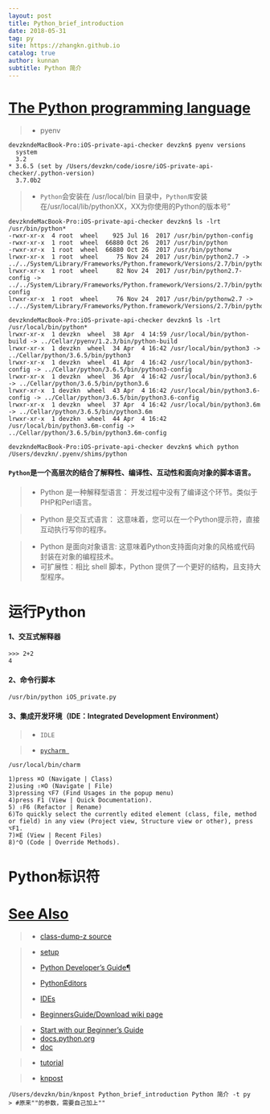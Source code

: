 ```yaml
---
layout: post
title: Python_brief_introduction
date: 2018-05-31
tag: py
site: https://zhangkn.github.io
catalog: true
author: kunnan
subtitle: Python 简介
---
```


# [The Python programming language](https://www.python.org/)



>* pyenv 

```
devzkndeMacBook-Pro:iOS-private-api-checker devzkn$ pyenv versions
  system
  3.2
* 3.6.5 (set by /Users/devzkn/code/iosre/iOS-private-api-checker/.python-version)
  3.7.0b2
```
>* `Python`会安装在 /usr/local/bin 目录中，`Python库`安装在/usr/local/lib/pythonXX，XX为你使用的Python的版本号”

```
devzkndeMacBook-Pro:iOS-private-api-checker devzkn$ ls -lrt /usr/bin/python*
-rwxr-xr-x  4 root  wheel    925 Jul 16  2017 /usr/bin/python-config
-rwxr-xr-x  1 root  wheel  66880 Oct 26  2017 /usr/bin/python
-rwxr-xr-x  1 root  wheel  66880 Oct 26  2017 /usr/bin/pythonw
lrwxr-xr-x  1 root  wheel     75 Nov 24  2017 /usr/bin/python2.7 -> ../../System/Library/Frameworks/Python.framework/Versions/2.7/bin/python2.7
lrwxr-xr-x  1 root  wheel     82 Nov 24  2017 /usr/bin/python2.7-config -> ../../System/Library/Frameworks/Python.framework/Versions/2.7/bin/python2.7-config
lrwxr-xr-x  1 root  wheel     76 Nov 24  2017 /usr/bin/pythonw2.7 -> ../../System/Library/Frameworks/Python.framework/Versions/2.7/bin/pythonw2.7
```


```
devzkndeMacBook-Pro:iOS-private-api-checker devzkn$ ls -lrt /usr/local/bin/python*
lrwxr-xr-x  1 devzkn  wheel  38 Apr  4 14:59 /usr/local/bin/python-build -> ../Cellar/pyenv/1.2.3/bin/python-build
lrwxr-xr-x  1 devzkn  wheel  34 Apr  4 16:42 /usr/local/bin/python3 -> ../Cellar/python/3.6.5/bin/python3
lrwxr-xr-x  1 devzkn  wheel  41 Apr  4 16:42 /usr/local/bin/python3-config -> ../Cellar/python/3.6.5/bin/python3-config
lrwxr-xr-x  1 devzkn  wheel  36 Apr  4 16:42 /usr/local/bin/python3.6 -> ../Cellar/python/3.6.5/bin/python3.6
lrwxr-xr-x  1 devzkn  wheel  43 Apr  4 16:42 /usr/local/bin/python3.6-config -> ../Cellar/python/3.6.5/bin/python3.6-config
lrwxr-xr-x  1 devzkn  wheel  37 Apr  4 16:42 /usr/local/bin/python3.6m -> ../Cellar/python/3.6.5/bin/python3.6m
lrwxr-xr-x  1 devzkn  wheel  44 Apr  4 16:42 /usr/local/bin/python3.6m-config -> ../Cellar/python/3.6.5/bin/python3.6m-config
```

```
devzkndeMacBook-Pro:iOS-private-api-checker devzkn$ which python
/Users/devzkn/.pyenv/shims/python
```

#### `Python`是一个高层次的结合了解释性、编译性、互动性和面向对象的脚本语言。

>* Python 是一种解释型语言： 开发过程中没有了编译这个环节。类似于PHP和Perl语言。

>* Python 是交互式语言： 这意味着，您可以在一个Python提示符，直接互动执行写你的程序。

>* Python 是面向对象语言: 这意味着Python支持面向对象的风格或代码封装在对象的编程技术。
>* 可扩展性：相比 shell 脚本，Python 提供了一个更好的结构，且支持大型程序。

# 运行Python 


#### 1、交互式解释器

```
>>> 2+2
4
```


#### 2、命令行脚本

```
/usr/bin/python iOS_private.py
```


#### 3、集成开发环境（IDE：Integrated Development Environment）

>* `IDLE` 

>* [`pycharm `](https://www.jetbrains.com/pycharm/)

```
/usr/local/bin/charm

1)press ⌘O (Navigate | Class) 
2)using ⇧⌘O (Navigate | File)
3)pressing ⌥F7 (Find Usages in the popup menu)
4)press F1 (View | Quick Documentation).
5) ⇧F6 (Refactor | Rename)
6)To quickly select the currently edited element (class, file, method or field) in any view (Project view, Structure view or other), press ⌥F1.
7)⌘E (View | Recent Files)
8)⌃O (Code | Override Methods).
```


# Python标识符




# [See Also ]( https://www.python.org/)

>* [class-dump-z source](https://code.google.com/archive/p/networkpx/source/default/source)

>* [setup](https://devguide.python.org/setup/#get-the-source-code)
>
>* [Python Developer’s Guide¶](https://devguide.python.org/#python-developer-s-guide)
>
>* [PythonEditors](https://wiki.python.org/moin/PythonEditors)
>
>* [ IDEs ](https://wiki.python.org/moin/IntegratedDevelopmentEnvironments)
>
>* [ BeginnersGuide/Download wiki page](https://wiki.python.org/moin/BeginnersGuide/Download)

>* [Start with our Beginner’s Guide](https://www.python.org/about/gettingstarted/)
>* [docs.python.org](https://docs.python.org/3/)
>* [doc](https://www.python.org/doc/)

>* [tutorial](https://docs.python.org/3.7/tutorial/)

>* [knpost](https://github.com/zhangkn/KNBin/blob/master/knpost) 
>
```
/Users/devzkn/bin/knpost Python_brief_introduction Python 简介 -t py
> #原来""的参数，需要自己加上""
```

